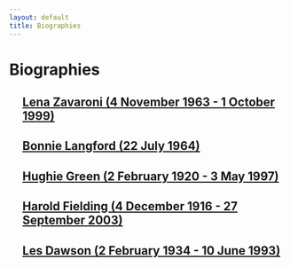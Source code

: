 ```yaml
---
layout: default
title: Biographies
---
```


<h1>Biographies</h1>

<ul class="menu-font-size" style="list-style: none; margin-left: 0;">
<li><h2><a href="/biography/lena-zavaroni">Lena Zavaroni (4 November 1963 - 1 October 1999)</a></h2></li>
<li><h2><a href="/biography/bonnie-langford">Bonnie Langford (22 July 1964)</a></h2></li>
<li><h2><a href="/biography/hughie-green">Hughie Green (2 February 1920 - 3 May 1997)</a></h2></li>
<li><h2><a href="/biography/harold-fielding">Harold Fielding (4 December 1916 - 27 September 2003)</a></h2></li>
<li><h2><a href="/biography/les-dawson">Les Dawson (2 February 1934 - 10 June 1993)</a></h2></li>
</ul>

